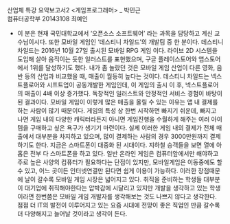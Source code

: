 산업체 특강 요약보고서2
<게임프로그래머>  _ 박민근      
컴퓨터공학부 20143108
최예인

-
	이 분은 현재 국민대학교에서 ‘오픈소스 소프트웨어’ 라는 과목을 담당하고 계신 교수님이시다. 
  또한 모바일 게임인 ‘데스티니 차일드’의 개발팀 중 한 분이다. 
  데스티니 차일드는 2016년 10월 27일 출시된 모바일 RPG  게임 이다. 
  라이브 2D 시스템을 도입해 살아 움직이는 듯한 일러스트를 표현했으며,
 구글 플레이스토어와 앱스토어에서 1위를 달성하기도 했다. 
 내가 좀 놀랐던 것은 모바일 게임 산업이 다른 영화, 음반 등의 산업과 비교했을 때, 매출이 월등히 높다는 것이다. 
 데스티니 차일드는 넥스트플로어와 시프트업이 공동개발한 게임인데, 이 게임의 출시 이 후, 넥스트플로어의 매출이 4배 이상 증가했다. 
 독창적인 일러스트와 안정적인 서비스 경험이 바탕이 된 결과이다. 
 모바일 게임이 이렇게 많은 매출을 올릴 수 있는 이유는 앱 내 결제를 하는 사람이 많기 때문이다. 
 게임의 특성 상 한번 시작하면 빠지기 쉬운데, 빠지고 나면 게임 내의 다양한 캐릭터라든지 
 아니면 게임진행을 수월하게 해주는 여러 아이템을 구매하고 싶은 욕구가 생기기 마련이다. 
 실제 이러한 게임 내의 결제가 전체 매출에서 대부분을 차지하고 있으며, 많이 결제하는 사람의 경우 3000만원까지 결제하기도 한다.
 지금은 스마트폰이 대중화 된 시대이다. 지하철 승객들을 보면 열에 아홉은 전부 다 스마트폰을 하고 있다. 
 일반 온라인 게임은 컴퓨터앞에서만 해야하고 주로 높은 사양의 컴퓨터가 필요하다는 단점이 있지만, 
 모바일게임은 이동중에도 할 수 있고, 어느 곳이든 인터넷연결만 된다면 쉽게 이용이 가능하다.
 이러한 장점때문에 날이 갈수록 모바일 게임 시장은 넓어지고 있다. 
 취직을 준비하는 학생들 대부분이 대기업에 취직해야한다는 압박감에 시달리고 있지만 
 개발을 생각하고 있는 학생이라면 한번쯤은 모바일 게임 개발자를 생각해보는 것도 나쁘지 않다고 생각한다. 
 점점 더 IT의 발전이 이루어지고 있는 요즘 시대에 전망이 좋은 직업인 만큼 갈수록 더 다양해지고 늘어날 것이라고 생각이 든다.

